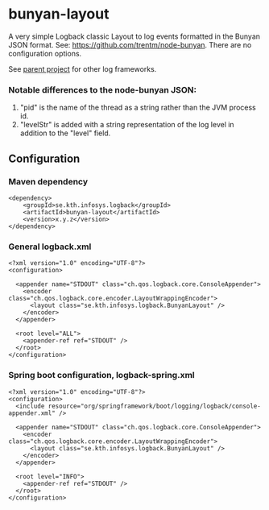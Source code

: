# bunyan-layout

A very simple Logback classic Layout to log events formatted in the Bunyan JSON format.
See: https://github.com/trentm/node-bunyan. There are no configuration options.

See [parent project](../) for other log frameworks.

### Notable differences to the node-bunyan JSON:

1. "pid" is the name of the thread as a string rather than the JVM process id.
1. "levelStr" is added with a string representation of the log level in addition to the "level" field.

## Configuration

### Maven dependency

```
<dependency>
    <groupId>se.kth.infosys.logback</groupId>
    <artifactId>bunyan-layout</artifactId>
    <version>x.y.z</version>
</dependency>
```

### General logback.xml

```
<?xml version="1.0" encoding="UTF-8"?>
<configuration>

  <appender name="STDOUT" class="ch.qos.logback.core.ConsoleAppender">
    <encoder class="ch.qos.logback.core.encoder.LayoutWrappingEncoder">
      <layout class="se.kth.infosys.logback.BunyanLayout" />
    </encoder>
  </appender>

  <root level="ALL">
    <appender-ref ref="STDOUT" />
  </root>
</configuration>
```

### Spring boot configuration, logback-spring.xml

```
<?xml version="1.0" encoding="UTF-8"?>
<configuration>
  <include resource="org/springframework/boot/logging/logback/console-appender.xml" />

  <appender name="STDOUT" class="ch.qos.logback.core.ConsoleAppender">
    <encoder class="ch.qos.logback.core.encoder.LayoutWrappingEncoder">
      <layout class="se.kth.infosys.logback.BunyanLayout" />
    </encoder>
  </appender>

  <root level="INFO">
    <appender-ref ref="STDOUT" />
  </root>
</configuration>
```
